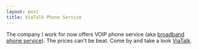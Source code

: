 ```yaml
--- 
layout: post
title: ViaTalk Phone Service
---
```

The company I work for now offers VOIP phone service (aka [broadband phone service](http://viatalk.com)). The prices can't be beat. Come by and take a look [ViaTalk](http://www.myreferer.com/mydb/?M=viatalk&ID=jmazzi&L=2).
